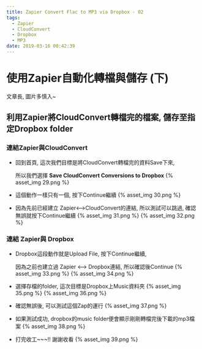 ```yaml
---
title: Zapier Convert Flac to MP3 via Dropbox - 02
tags:
  - Zapier
  - CloudConvert
  - Dropbox
  - MP3
date: 2019-03-16 00:42:39
---
```



# 使用Zapier自動化轉檔與儲存 (下)

文章長, 圖片多慎入~

<!-- More -->

## 利用Zapier將CloudConvert轉檔完的檔案, 儲存至指定Dropbox folder

### 連結Zapier與CloudConvert

* 回到首頁, 這次我們目標是將CloudConvert轉檔完的資料Save下來, 

  所以我們選擇 **Save CloudConvert Conversions to Dropbox**
{% asset_img 29.png %}

* 這個動作一樣只有一個, 按下Continue繼續
{% asset_img 30.png %}

* 因為先前已經建立 Zapier<-->CloudConvert的連結, 所以測試可以跳過, 確認無誤就按下Continue繼續
{% asset_img 31.png %}
{% asset_img 32.png %}

### 連結 Zapier與 Dropbox

* Dropbox這段動作就是Upload File, 按下Continue繼續, 

  因為之前也建立過 Zapier <--> Dropbox連結, 所以確認後Continue
{% asset_img 33.png %}
{% asset_img 34.png %}

* 選擇存檔的folder, 這次目標是Dropbox上Music資料夾
{% asset_img 35.png %}
{% asset_img 36.png %}

* 確認無誤後, 可以測試這個Zap的運行
{% asset_img 37.png %}

* 如果測試成功, dropbox的music folder便會顯示剛剛轉檔完後下載的mp3檔案
{% asset_img 38.png %}

* 打完收工~~~!!  謝謝收看
{% asset_img 39.png %}
